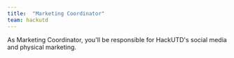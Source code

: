 ```yaml
---
title:  "Marketing Coordinator"
team: hackutd
---
```

As Marketing Coordinator, you'll be responsible for HackUTD's social media and physical marketing. 
